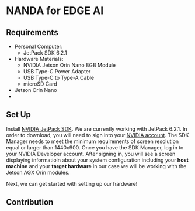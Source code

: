# NANDA for EDGE AI 

## Requirements
* Personal Computer:
  * JetPack SDK 6.2.1
* Hardware Materials:
  * NVIDIA Jetson Orin Nano 8GB Module
  * USB Type-C Power Adapter
  * USB Type-C to Type-A Cable
  * microSD Card
* Jetson Orin Nano
* 



## Set Up

Install [NVIDIA JetPack SDK](https://developer.nvidia.com/embedded/jetpack). We are currently working with JetPack 6.2.1. In order to download, you will need to sign into your [NVIDIA account](https://developer.nvidia.com/account). The SDK Manager needs to meet the minimum requirements of screen resolution equal or larger than 1440x900. Once you have the SDK Manager, log in to your NVIDIA Developer account. After signing in, you will see a screen displaying informatioin about your system configuration including your **host machine** and your **target hardware** in our case we will be working with the Jetson AGX Orin modules.

Next, we can get started with setting up our hardware! 


## Contribution 
